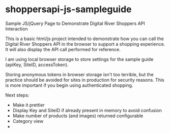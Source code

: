 shoppersapi-js-sampleguide
==========================

Sample JS/jQuery Page to Demonstrate Digital River Shoppers API Interaction

This is a basic html/js project intended to demonstrate how you can call the Digital River Shoppers API in the browser to support a shopping experience. It will also display the API call performed for reference.

I am using local browser storage to store settings for the sample guide (apiKey, SiteID, accessToken).

Storing anonymous tokens in browser storage isn't too terrible, but the practice should be avoided for sites in production for security reasons. This is more important if you begin using authenticated shopping.

Next steps:
* Make it prettier
* Display Key and SiteID if already present in memory to avoid confusion
* Make number of products (and images) returned configurable
* Category view
* 
